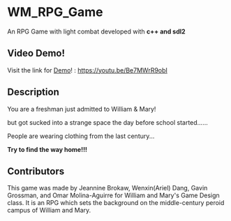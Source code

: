 # WM_RPG_Game
An RPG Game with light combat developed with **c++ and sdl2**

## Video Demo!
Visit the link for [Demo](https://youtu.be/Be7MWrR9obI)! : https://youtu.be/Be7MWrR9obI

## Description
You are a freshman just admitted to William & Mary! 

but got sucked into a strange space the day before school started......

People are wearing clothing from the last century...

**Try to find the way home!!!**

## Contributors
This game was made by Jeannine Brokaw, Wenxin(Ariel) Dang, Gavin Grossman, and Omar Molina-Aguirre for William and Mary's Game Design class. It is an RPG which sets the background on the middle-century peroid campus of William and Mary. 


